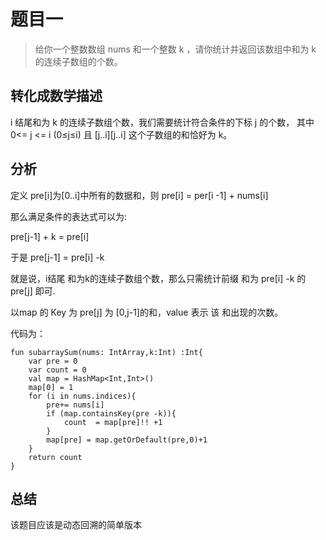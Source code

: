 
# 题目一

> 给你一个整数数组 nums 和一个整数 k ，请你统计并返回该数组中和为 k 的连续子数组的个数。

## 转化成数学描述 

i 结尾和为 k 的连续子数组个数，我们需要统计符合条件的下标 j 的个数，
其中 0<= j <= i (0≤j≤i) 且 [j..i][j..i] 这个子数组的和恰好为 k。



## 分析
定义 pre[i]为[0..i]中所有的数据和，则 pre[i] = per[i -1] + nums[i]


那么满足条件的表达式可以为:

pre[j-1] + k = pre[i]


于是 pre[j-1] = pre[i] -k


就是说，i结尾 和为k的连续子数组个数，那么只需统计前缀 和为 pre[i] -k 的 pre[j] 即可.


以map 的 Key 为 pre[j] 为  [0,j-1]的和，value  表示 该 和出现的次数。


代码为：

```
fun subarraySum(nums: IntArray,k:Int) :Int{
    var pre = 0
    var count = 0
    val map = HashMap<Int,Int>()
    map[0] = 1
    for (i in nums.indices){
        pre+= nums[i]
        if (map.containsKey(pre -k)){
            count  = map[pre]!! +1
        }
        map[pre] = map.getOrDefault(pre,0)+1
    }
    return count
}
```
## 总结

该题目应该是动态回溯的简单版本




